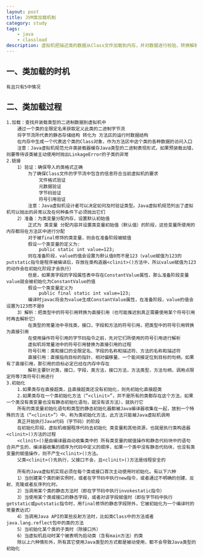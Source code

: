```yaml
---
layout: post
title: JVM类加载机制
category: study
tags:
    - java
    - classload
description: 虚拟机把描述类的数据从Class文件加载到内存，并对数据进行校验、转换解析、初始化，最终形成可以被虚拟机直接使用的Java类型，这就是虚拟机的类加载机制。从类被加载到虚拟机内存中开始，到卸载出内存为止，类的生命周期包括加载（Loading）、验证（Verification）、准备（Preparation）、解析（Resolution）、初始化（Initialization）、使用（Using）和卸载（Unloading）7个阶段。类加载是Java程序运行的第一步，研究类的加载有助于了解JVM执行过程，并指导开发者采取更有效的措施配合程序执行。研究类加载机制的第二个目的是让程序能动态的控制类加载，比如热部署等，提高程序的灵活性和适应性。
---
```


## 一、类加载的时机
	有且只有5中情况
## 二、类加载过程
	1.加载：查找并装载类型的二进制数据到虚拟机中
		通过一个类的全限定名来获取定义此类的二进制字节流
		将字节流所代表的静态存储结构 转化为 方法区的运行时数据结构
		在内存中生成一个代表这个类的Class对象，作为方法区中这个类的各种数据的访问入口
		注意：Java虚拟机规范允许类装载器缓存Java类型的二进制表现形式，如果预装载出错，则要等待该类被主动使用时抛出LinkageError的子类的异常 
	2.链接
		1）验证：确保导入的类格式正确
			为了确保Class文件的字节流中包含的信息符合当前虚拟机的要求
				文件格式验证
				元数据验证
				字节码验证
				符号引用验证
			注意：Java虚拟机设计者可以决定如何及时验证类型。Java虚拟机规范列出了虚拟机可以抛出的异常以及在何种条件下必须抛出它们
		2）准备：为类变量分配内存，设置默认初始值
			正式为 类变量 分配内容并设置类变量初始值（默认值）的阶段，这些变量所使用的内存都将在方法区中进行分配
			对于被final修饰的类变量，则会在准备阶段被赋值
			假设一个类变量的定义为:
				public static int value=123;
			则在准备阶段，value的值会设置为默认值0而不是123（value赋值为123的putstatic指令是程序被编译后，存放在类构造器<clinit>()方法中，所以value赋值为123的动作会在初始化阶段才会执行）
			但是，如果类字段的字段属性表中存在ConstantValue属性，那么准备阶段变量value就会被初始化为ConstantValue的值
			假设一个类变量定义为
				public final static int value=123;
			编译时javac将会为value生成ConstantValue属性，在准备阶段，value的值会设置为123而不是0
		3）解析：把类型中的符号引用转换为直接引用（也可能推迟到真正需要使用某个符号引用时再去解析它）
			在类型的常量池中寻找类，接口，字段和方法的符号引用，把类型中的符号引用转换为直接引用
			在使用操作符号引用的字节码指令之前，先对它们所使用的符号引用进行解析
			虚拟机将常量池中的符号引用替换为直接引用的过程
			符号引用：类和接口的全限定名、字段的名称和描述符、方法的名称和描述符
			直接引用：直接指向目标的指针、相对偏移量、一个能间接定位到目标的句柄，如果有了直接引用，那引用的目标必定已经在内存中存在
			解析主要针对类，接口，字段，类方法，接口方法，方法类型，方法句柄，调用点限定符等7类符号引用进行
	3.初始化
		1.如果类存在直接超类，且直接超类还没有初始化，则先初始化直接超类
		2.如果类存在一个类初始化方法（“<clinit>”，并不是所有的类都存在这个方法，如果一个类没有类变量也没有静态初始化语句，就没有该方法），就执行它
		所有的类变量初始化语句和类型的静态初始化器都被Java编译器收集在一起，放到一个特殊的方法（“<clinit>”）中，称为类初始化方法，此方法只能被Java虚拟机调用
		真正开始执行Java代码（字节码）的阶段
		在初始化阶段，虚拟机根据程序代码去初始化 类变量和其他资源，也就是执行类构造器<clinit>()方法的过程
		<clinit>()是由编译器自动收集类中的 所有类变量的赋值操作和静态代码块中的语句 合并产生的，编译器收集的顺序为代码中定义的顺序，如果一个类中没有静态代码块，也没有类变量的赋值操作，则不产生<clinit>()方法。
		父类<clinit>()先执行，父接口不会，且<clinit>()方法是线程安全的

		所有的Java虚拟机实现必须在每个类或接口首次主动使用时初始化。有以下六种
		1）当创建某个类的新实例时，或者在字节码中执行new指令，或者通过不明确的创建、反射、克隆或者反序列化时。
		2）当调用某个类的静态方法时（即在字节码中执行invokestatic指令）
		3）当使用某个类或接口的静态字段，或者对该字段赋值时（即在字节码中执行getstatic或putstatic指令时，用final修饰的静态字段除外，它被初始化为一个编译时的常量表达式）
		4）当调用Java API的某些反射方法时，比如类Class中的方法或者java.lang.reflect包中的类的方法
		5）当初始化某个类的子类时（除接口外）
		6）当虚拟机启动时某个被表明为启动类（含有main方法）的类
		除以上六种情形外，所有其它使用Java类型的方式都是被动使用，都不会导致Java类型的初始化
